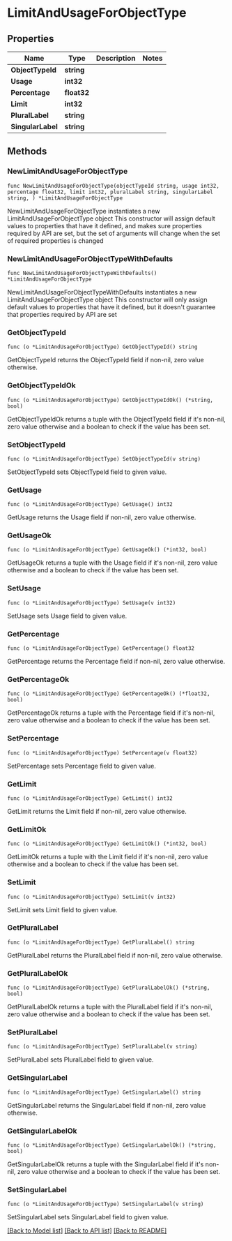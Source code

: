 # LimitAndUsageForObjectType

## Properties

Name | Type | Description | Notes
------------ | ------------- | ------------- | -------------
**ObjectTypeId** | **string** |  | 
**Usage** | **int32** |  | 
**Percentage** | **float32** |  | 
**Limit** | **int32** |  | 
**PluralLabel** | **string** |  | 
**SingularLabel** | **string** |  | 

## Methods

### NewLimitAndUsageForObjectType

`func NewLimitAndUsageForObjectType(objectTypeId string, usage int32, percentage float32, limit int32, pluralLabel string, singularLabel string, ) *LimitAndUsageForObjectType`

NewLimitAndUsageForObjectType instantiates a new LimitAndUsageForObjectType object
This constructor will assign default values to properties that have it defined,
and makes sure properties required by API are set, but the set of arguments
will change when the set of required properties is changed

### NewLimitAndUsageForObjectTypeWithDefaults

`func NewLimitAndUsageForObjectTypeWithDefaults() *LimitAndUsageForObjectType`

NewLimitAndUsageForObjectTypeWithDefaults instantiates a new LimitAndUsageForObjectType object
This constructor will only assign default values to properties that have it defined,
but it doesn't guarantee that properties required by API are set

### GetObjectTypeId

`func (o *LimitAndUsageForObjectType) GetObjectTypeId() string`

GetObjectTypeId returns the ObjectTypeId field if non-nil, zero value otherwise.

### GetObjectTypeIdOk

`func (o *LimitAndUsageForObjectType) GetObjectTypeIdOk() (*string, bool)`

GetObjectTypeIdOk returns a tuple with the ObjectTypeId field if it's non-nil, zero value otherwise
and a boolean to check if the value has been set.

### SetObjectTypeId

`func (o *LimitAndUsageForObjectType) SetObjectTypeId(v string)`

SetObjectTypeId sets ObjectTypeId field to given value.


### GetUsage

`func (o *LimitAndUsageForObjectType) GetUsage() int32`

GetUsage returns the Usage field if non-nil, zero value otherwise.

### GetUsageOk

`func (o *LimitAndUsageForObjectType) GetUsageOk() (*int32, bool)`

GetUsageOk returns a tuple with the Usage field if it's non-nil, zero value otherwise
and a boolean to check if the value has been set.

### SetUsage

`func (o *LimitAndUsageForObjectType) SetUsage(v int32)`

SetUsage sets Usage field to given value.


### GetPercentage

`func (o *LimitAndUsageForObjectType) GetPercentage() float32`

GetPercentage returns the Percentage field if non-nil, zero value otherwise.

### GetPercentageOk

`func (o *LimitAndUsageForObjectType) GetPercentageOk() (*float32, bool)`

GetPercentageOk returns a tuple with the Percentage field if it's non-nil, zero value otherwise
and a boolean to check if the value has been set.

### SetPercentage

`func (o *LimitAndUsageForObjectType) SetPercentage(v float32)`

SetPercentage sets Percentage field to given value.


### GetLimit

`func (o *LimitAndUsageForObjectType) GetLimit() int32`

GetLimit returns the Limit field if non-nil, zero value otherwise.

### GetLimitOk

`func (o *LimitAndUsageForObjectType) GetLimitOk() (*int32, bool)`

GetLimitOk returns a tuple with the Limit field if it's non-nil, zero value otherwise
and a boolean to check if the value has been set.

### SetLimit

`func (o *LimitAndUsageForObjectType) SetLimit(v int32)`

SetLimit sets Limit field to given value.


### GetPluralLabel

`func (o *LimitAndUsageForObjectType) GetPluralLabel() string`

GetPluralLabel returns the PluralLabel field if non-nil, zero value otherwise.

### GetPluralLabelOk

`func (o *LimitAndUsageForObjectType) GetPluralLabelOk() (*string, bool)`

GetPluralLabelOk returns a tuple with the PluralLabel field if it's non-nil, zero value otherwise
and a boolean to check if the value has been set.

### SetPluralLabel

`func (o *LimitAndUsageForObjectType) SetPluralLabel(v string)`

SetPluralLabel sets PluralLabel field to given value.


### GetSingularLabel

`func (o *LimitAndUsageForObjectType) GetSingularLabel() string`

GetSingularLabel returns the SingularLabel field if non-nil, zero value otherwise.

### GetSingularLabelOk

`func (o *LimitAndUsageForObjectType) GetSingularLabelOk() (*string, bool)`

GetSingularLabelOk returns a tuple with the SingularLabel field if it's non-nil, zero value otherwise
and a boolean to check if the value has been set.

### SetSingularLabel

`func (o *LimitAndUsageForObjectType) SetSingularLabel(v string)`

SetSingularLabel sets SingularLabel field to given value.



[[Back to Model list]](../README.md#documentation-for-models) [[Back to API list]](../README.md#documentation-for-api-endpoints) [[Back to README]](../README.md)


